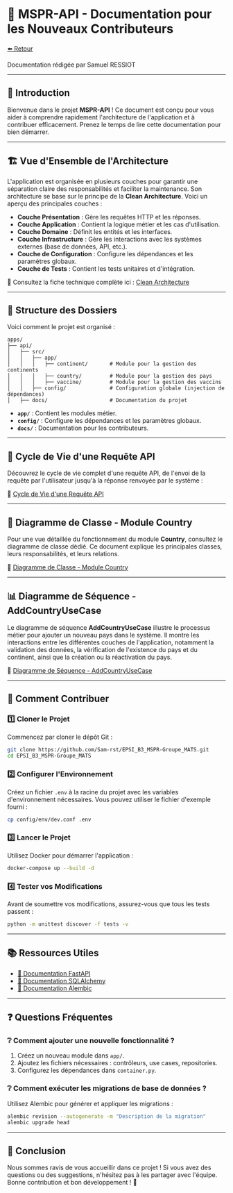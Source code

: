# 🚀 MSPR-API - Documentation pour les Nouveaux Contributeurs

[⬅️ Retour](/README.md)

Documentation rédigée par Samuel RESSIOT

---

## 📝 Introduction

Bienvenue dans le projet **MSPR-API** ! Ce document est conçu pour vous aider à comprendre rapidement l'architecture de l'application et à contribuer efficacement. Prenez le temps de lire cette documentation pour bien démarrer.

---

## 🏗️ Vue d'Ensemble de l'Architecture

L'application est organisée en plusieurs couches pour garantir une séparation claire des responsabilités et faciliter la maintenance. Son architecture se base sur le principe de la **Clean Architecture**. Voici un aperçu des principales couches :

- **Couche Présentation** : Gère les requêtes HTTP et les réponses.
- **Couche Application** : Contient la logique métier et les cas d'utilisation.
- **Couche Domaine** : Définit les entités et les interfaces.
- **Couche Infrastructure** : Gère les interactions avec les systèmes externes (base de données, API, etc.).
- **Couche de Configuration** : Configure les dépendances et les paramètres globaux.
- **Couche de Tests** : Contient les tests unitaires et d'intégration.

📖 Consultez la fiche technique complète ici : [Clean Architecture](docs/architecture/architecture.md)

---

## 📂 Structure des Dossiers

Voici comment le projet est organisé :

```plaintext
apps/
├── api/
│   ├── src/
│   │   ├── app/
│   │   │   ├── continent/       # Module pour la gestion des continents
│   │   │   ├── country/         # Module pour la gestion des pays
│   │   │   ├── vaccine/         # Module pour la gestion des vaccins
│   │   ├── config/              # Configuration globale (injection de dépendances)
│   ├── docs/                    # Documentation du projet
```

- **`app/`** : Contient les modules métier.
- **`config/`** : Configure les dépendances et les paramètres globaux.
- **`docs/`** : Documentation pour les contributeurs.

---

## 📜 Cycle de Vie d'une Requête API

Découvrez le cycle de vie complet d'une requête API, de l'envoi de la requête par l'utilisateur jusqu'à la réponse renvoyée par le système :

📖 [Cycle de Vie d'une Requête API](docs/uml/sequences/api_request/life_cycle_api_request.md)

---

## 📘 Diagramme de Classe - Module Country

Pour une vue détaillée du fonctionnement du module **Country**, consultez le diagramme de classe dédié. Ce document explique les principales classes, leurs responsabilités, et leurs relations.

📖 [Diagramme de Classe - Module Country](docs/uml/classes/country/country_class_diagram.md)

---

## 📊 Diagramme de Séquence - AddCountryUseCase

Le diagramme de séquence **AddCountryUseCase** illustre le processus métier pour ajouter un nouveau pays dans le système. Il montre les interactions entre les différentes couches de l'application, notamment la validation des données, la vérification de l'existence du pays et du continent, ainsi que la création ou la réactivation du pays.

📖 [Diagramme de Séquence - AddCountryUseCase](docs/uml/sequences/add_country_usecase/add_country_usecase.md)

---

## 🤝 Comment Contribuer

### 1️⃣ **Cloner le Projet**

Commencez par cloner le dépôt Git :

```bash
git clone https://github.com/Sam-rst/EPSI_B3_MSPR-Groupe_MATS.git
cd EPSI_B3_MSPR-Groupe_MATS
```

### 2️⃣ **Configurer l'Environnement**

Créez un fichier `.env` à la racine du projet avec les variables d'environnement nécessaires. Vous pouvez utiliser le fichier d'exemple fourni :

```bash
cp config/env/dev.conf .env
```

### 3️⃣ **Lancer le Projet**

Utilisez Docker pour démarrer l'application :

```bash
docker-compose up --build -d
```

### 4️⃣ **Tester vos Modifications**

Avant de soumettre vos modifications, assurez-vous que tous les tests passent :

```bash
python -m unittest discover -f tests -v
```

---

## 📚 Ressources Utiles

- [📘 Documentation FastAPI](https://fastapi.tiangolo.com/)
- [📘 Documentation SQLAlchemy](https://www.sqlalchemy.org/)
- [📘 Documentation Alembic](https://alembic.sqlalchemy.org/)

---

## ❓ Questions Fréquentes

### ❔ **Comment ajouter une nouvelle fonctionnalité ?**

1. Créez un nouveau module dans `app/`.
2. Ajoutez les fichiers nécessaires : contrôleurs, use cases, repositories.
3. Configurez les dépendances dans `container.py`.

### ❔ **Comment exécuter les migrations de base de données ?**

Utilisez Alembic pour générer et appliquer les migrations :

```bash
alembic revision --autogenerate -m "Description de la migration"
alembic upgrade head
```

---

## 🎉 Conclusion

Nous sommes ravis de vous accueillir dans ce projet ! Si vous avez des questions ou des suggestions, n'hésitez pas à les partager avec l'équipe. Bonne contribution et bon développement ! 🚀

